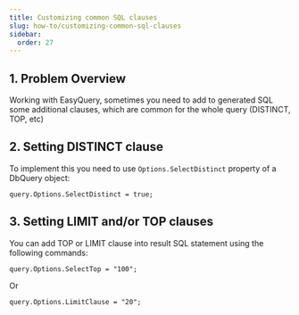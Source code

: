 ```yaml
---
title: Customizing common SQL clauses
slug: how-to/customizing-common-sql-clauses
sidebar:
  order: 27
---
```


## 1. Problem Overview
Working with EasyQuery, sometimes you need to add to generated SQL some additional clauses, which are common for the whole query (DISTINCT, TOP, etc)

## 2. Setting DISTINCT clause

To implement this you need to use `Options.SelectDistinct` property of a DbQuery object:

```
query.Options.SelectDistinct = true;
```

## 3. Setting LIMIT and/or TOP clauses
You can add TOP or LIMIT clause into result SQL statement using the following commands:
```
query.Options.SelectTop = "100";
```
Or

```
query.Options.LimitClause = "20";

```
